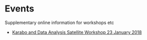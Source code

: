 # Events

Supplementary online information for workshops etc

* [Karabo and Data Analysis Satellite Workshop 23 January 2018](2018-01-23/Readme.md)
